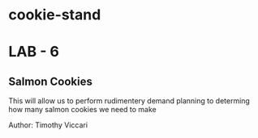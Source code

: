 # cookie-stand

# LAB - 6
## Salmon Cookies 
This will allow us to perform rudimentery demand planning to determing how many salmon cookies we need to make

Author: Timothy Viccari
